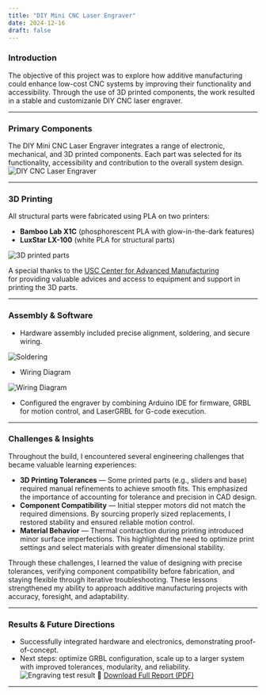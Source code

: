 ```yaml
---
title: "DIY Mini CNC Laser Engraver"
date: 2024-12-16
draft: false
---
```


### Introduction
The objective of this project was to explore how additive manufacturing could enhance low-cost CNC systems by improving their functionality and accessibility. Through the use of 3D printed components, the work resulted in a stable and customizanle DIY CNC laser engraver.


---

### Primary Components

The DIY Mini CNC Laser Engraver integrates a range of electronic, mechanical, and 3D printed
components. Each part was selected for its functionality, accessibility and contribution to the overall system design. 
![DIY CNC Laser Engraver](/images/additive-manufacturing/pc.png)

---

### 3D Printing
All structural parts were fabricated using PLA on two printers:  
- **Bamboo Lab X1C** (phosphorescent PLA with glow-in-the-dark features)  
- **LuxStar LX-100** (white PLA for structural parts)  

![3D printed parts](/images/additive-manufacturing/3d.png)

A special thanks to the [USC Center for Advanced Manufacturing](https://sites.usc.edu/cam/)  
for providing valuable advices and access to equipment and support in printing the 3D parts.

---

### Assembly & Software
- Hardware assembly included precise alignment, soldering, and secure wiring. 

![Soldering](/images/additive-manufacturing/S1.png)

- Wiring Diagram

![Wiring Diagram](/images/additive-manufacturing/WD.png)

- Configured the engraver by combining Arduino IDE for firmware, GRBL for motion control, and LaserGRBL for G-code execution.

---

### Challenges & Insights

Throughout the build, I encountered several engineering challenges that became valuable learning experiences:
- **3D Printing Tolerances** — Some printed parts (e.g., sliders and base) required manual refinements to achieve smooth fits. This emphasized the importance of accounting for tolerance and precision in CAD design.  
- **Component Compatibility** — Initial stepper motors did not match the required dimensions. By sourcing properly sized replacements, I restored stability and ensured reliable motion control.  
- **Material Behavior** — Thermal contraction during printing introduced minor surface imperfections. This highlighted the need to optimize print settings and select materials with greater dimensional stability.  

Through these challenges, I learned the value of designing with precise tolerances, verifying component compatibility before fabrication, and staying flexible through iterative troubleshooting. These lessons strengthened my ability to approach additive manufacturing projects with accuracy, foresight, and adaptability.

---

### Results & Future Directions
- Successfully integrated hardware and electronics, demonstrating proof-of-concept.  
- Next steps: optimize GRBL configuration, scale up to a larger system with improved tolerances, modularity, and reliability.  
![Engraving test result](/images/additive-manufacturing/TR.png)
📄 [Download Full Report (PDF)](/files/AM_report.pdf)

---